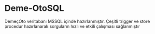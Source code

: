 # Deme-OtoSQL
DemeçOto veritabanı MSSQL içinde hazırlanmıştır. Çeşitli trigger ve store procedur hazırlanarak sorguların hızlı ve etkili çalışması sağlanmıştır
